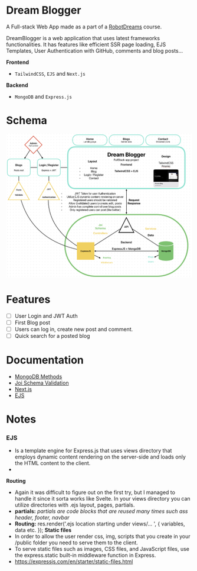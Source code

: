 # Dream Blogger

A Full-stack Web App made as a part of a [RobotDreams](https://github.com/nightguarder/RobotDreams.git) course.

DreamBlogger is a web application that uses latest frameworks functionalities. It has features like efficient SSR page loading, EJS Templates, User Authentication with GitHub, comments and blog posts...

__Frontend__
- `TailwindCSS`, `EJS` and `Next.js`

__Backend__
- `MongoDB` and ``Express.js`` 

# Schema

![Schema](public/docs/fullstack_scheme.png )

# Features

- [ ] User Login and JWT Auth
- [ ] First Blog post
- [ ] Users can log in, create new post and comment.
- [ ] Quick search for a posted blog

# Documentation

- [MongoDB Methods](https://github.com/nightguarder/DreamBlogger.git)
- [Joi Schema Validation](https://joi.dev/api/?v=17.9.1)
- [Next.js](https://nextjs.org/docs)
- [EJS](https://ejs.co)

# Notes
### EJS
- Is a template engine for Express.js that uses views directory that employs dynamic content rendering on the server-side and loads only the HTML content to the client.
- 
**Routing**
- Again it was difficult to figure out on the first try, but I managed to handle it since it sorta works like Svelte. In your views directory you can utilize directories with .ejs layout, pages, partials.
- **partials:** *partials are code blocks that are reused many times such ass header, footer, navbar*
- **Routing:** res.render('.ejs location starting under views/... ', { variables, data etc. });
**Static files**
- In order to allow the user render css, img, scripts that you create in your /public folder you need to serve them to the client.
- To serve static files such as images, CSS files, and JavaScript files, use the express.static built-in middleware function in Express.
- https://expressjs.com/en/starter/static-files.html